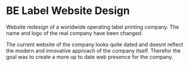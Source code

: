 # BE Label Website Design

Website redesign of a worldwide operating label printing company. The name and logo of the real company have been changed.

The current website of the company looks quite dated and doesnt reflect the modern and innovative approach of the company itself. Therefor the goal was to create a more up to date web presence for the company.
